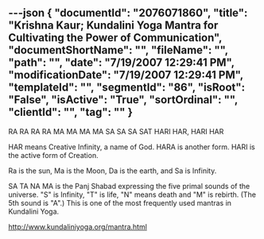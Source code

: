 ---json
{
  "documentId": "2076071860",
  "title": "Krishna Kaur; Kundalini Yoga Mantra for Cultivating the Power of Communication",
  "documentShortName": "",
  "fileName": "",
  "path": "",
  "date": "7/19/2007 12:29:41 PM",
  "modificationDate": "7/19/2007 12:29:41 PM",
  "templateId": "",
  "segmentId": "86",
  "isRoot": "False",
  "isActive": "True",
  "sortOrdinal": "",
  "clientId": "",
  "tag": ""
}
---

RA  RA  RA  RA
MA  MA  MA  MA
SA  SA  SA  SAT
HARI HAR, HARI HAR

HAR means Creative Infinity, a name of God.
HARA is another form.
HARI is the active form of Creation.

Ra is the sun, Ma is the Moon, Da is the earth, and Sa is Infinity.

SA TA NA MA is the Panj Shabad expressing the five primal sounds of the universe. &quot;S&quot; is Infinity, &quot;T&quot; is life, &quot;N&quot; means death and &quot;M&quot; is rebirth. (The 5th sound is &quot;A&quot;.) This is one of the most frequently used mantras in Kundalini Yoga.

http://www.kundaliniyoga.org/mantra.html
